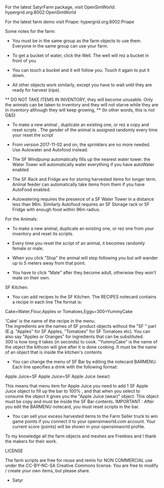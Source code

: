 For the latest  SatyrFarm package,  visit OpenSimWorld:  hypergrid.org:8002:OpenSimWorld

For the latest farm demo visit Priape: hypergrid.org:8002:Priape


Some notes for the farm:

- You  must be in the same group as the farm objects to use them. Everyone in the same group can use your farm.

- To get a bucket of water, click the Well. The well will rez a bucket in front of you

- You can touch a bucket and it will follow you. Touch it again to put it down.

- All other objects  work similarly, except you have to wait until they are ready for harvest (ripe).


** DO NOT TAKE ITEMS IN INVENTORY, they will become unusable. Only the animals can be taken to inventory and they will not starve while they are in inventory although they will keep growing, ** (In other words, this is not G&S)

- To make a new animal , duplicate an existing one, or rez a copy and reset scrpts . The gender of the animal is assigned randomly every time your reset the script


- From version 2017-11-02 and on, the sprinklers are no more needed. Use Autowater and Autofood instead.

- The SF Windpump automatically fills up the nearest water tower. the Water Tower will automatically water everything if you have autoWater enabled

- The SF Rack and Fridge are for storing harvested items for longer term. Animal feeder can automatically take items from them if you have AutoFood enabled.

- Autowatering requires the presence of a SF Water Tower in a distance less than 96m.  Similarly Autofood requires an SF Storage rack or SF Fridge with enough food within 96m radius. 


For the Animals: 

- To make a new animal, duplicate an existing one, or rez one from your inventory and reset its scripts. 

- Every time you reset the script of an animal, it becomes randomly female or male. 

- When you click "Stop" the animal will stop following you but will wander up to 5 meters away from that point. 

- You have to click "Mate" after they become adult, otherwise they won't mate on their own. 



SF Kitchen: 

- You can add recipes to the SF Kitchen. The RECIPES notecard contains a recipe in each line
The format is: 

Cake=Water,Flour,Apples or Tomatoes,Eggs=300=YummyCake

'Cake'  is the name of the recipe in the menu.  
The ingredients are the names of SF product objects without the "SF " part (E.g. "Apples" for SF Apples, "Tomatoes" for SF Tomatoes etc). You can also say "Apples or Oranges"  for ingredients that can be substituted.  
300  is how long it takes (in seconds) to cook. 
"YummyCake" is the name of the object the kithcen will give after it is done cooking. It must be the name of an object that is inside the kitchen's contents




- You can change the menu of SF Bar by editing the notecard BARMENU.  Each line specifies a drink with the following format:

Apple Juice=SF Apple Juice=SF Apple Juice (wear)

This means that menu item for Apple Juice you need to add 1 SF Apple Juice object to fill up the bar to 100% , and that when you select to consume the object it gives you the "Apple Juice (wear)" object. This object must be copy and must be   inside the SF Bar contents. IMPORTANT : After you edit the BARMENU notecard, you must reset scripts in the bar. 


- You can sell your excess harvested items to the Farm Seller truck to win game points if you connect it to your opensimworld.com account. Your current score (points) will be shown in your opensimworld profile. 


To my knowledge all the farm objects and meshes are Freebies and I thank the makers for their work.

LICENSE

The farm scripts are free for reuse and remix for NON COMMERCIAL use under the CC-BY-NC-SA Creative Commons license. You are free to modify / create your own items, but please share.



- Satyr
